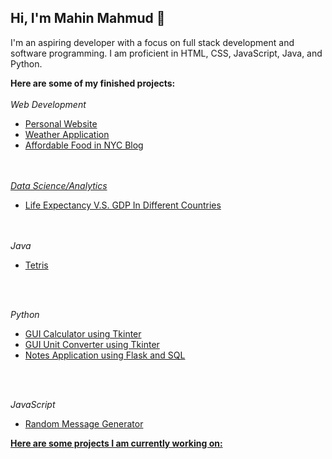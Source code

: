 ## Hi, I'm Mahin Mahmud 👋

I'm an aspiring developer with a focus on full stack development and software programming. I am proficient in HTML, CSS, JavaScript, Java, and Python.

<strong>Here are some of my finished projects:</strong>
<br><br>
<em>Web Development</em>
<ul>
  <li><a href="https://github.com/MMahmud24/Personal_Website">Personal Website</a></li>
  <li><a href="https://github.com/MMahmud24/ASC-DemoDay-Project">Weather Application</a></li>
  <li><a href="https://github.com/MMahmud24/Affordable-Food-Blog"</a>Affordable Food in NYC Blog</li>
</ul>
<br><br>
<em>Data Science/Analytics</em>
<ul>
  <li><a href="https://github.com/MMahmud24/LifeExpectencyGDP_Visual">Life Expectancy V.S. GDP In Different Countries</a></li>
</ul>

<br><br>
<em>Java</em>
<ul>
  <li><a href="https://github.com/MMahmud24/APCSA-FinalProject">Tetris</a></li>
</ul>
<br><br>

<em>Python</em>
<ul>
  <li><a href="https://github.com/MMahmud24/Projects/tree/main/GUI_Calculator">GUI Calculator using Tkinter</a></li>
  <li><a href="https://github.com/MMahmud24/Projects/tree/main/GUI_Unit_Converter">GUI Unit Converter using Tkinter</a></li>
  <li><a href="https://github.com/MMahmud24/Projects/tree/main/Notes_App">Notes Application using Flask and SQL</a></li>
</ul>
<br><br>

<em>JavaScript</em>
<ul>
  <li><a href="https://github.com/MMahmud24/Projects/tree/main/message-gen">Random Message Generator</li>
</ul>

<strong>Here are some projects I am currently working on:</strong>

<!--
**MMahmud24/MMahmud24** is a ✨ _special_ ✨ repository because its `README.md` (this file) appears on your GitHub profile.

Here are some ideas to get you started:

- 🔭 I’m currently working on ...
- 🌱 I’m currently learning ...
- 👯 I’m looking to collaborate on ...
- 🤔 I’m looking for help with ...
- 💬 Ask me about ...
- 📫 How to reach me: ...
- 😄 Pronouns: ...
- ⚡ Fun fact: ...
-->
